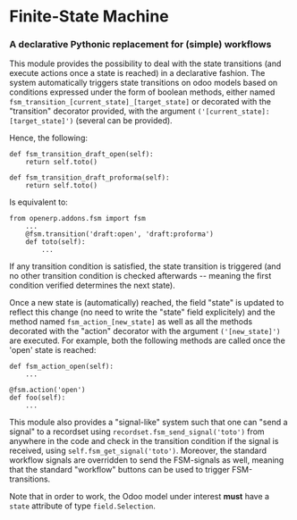 # Finite-State Machine

### A declarative Pythonic replacement for (simple) workflows

This module provides the possibility to deal with the state transitions (and execute actions once a state is reached) in a declarative fashion. The system automatically triggers state transitions on odoo models based on conditions expressed under the form of boolean methods, either named `fsm_transition_[current_state]_[target_state]` or decorated with the "transition" decorator provided, with the argument `('[current_state]:[target_state]')` (several can be provided).

Hence, the following:

    def fsm_transition_draft_open(self):
        return self.toto()
    
    def fsm_transition_draft_proforma(self):
        return self.toto()

Is equivalent to:

    from openerp.addons.fsm import fsm
        ...
        @fsm.transition('draft:open', 'draft:proforma')
        def toto(self):
            ...

If any transition condition is satisfied, the state transition is triggered (and no other transition condition is checked afterwards -- meaning the first condition verified determines the next state).

Once a new state is (automatically) reached, the field "state" is updated to reflect this change (no need to write the "state" field explicitely) and the method named `fsm_action_[new_state]` as well as all the methods decorated with the "action" decorator with the argument `('[new_state]')` are executed. For example, both the following methods are called once the 'open' state is reached:

    def fsm_action_open(self):
        ...
    
    @fsm.action('open')
    def foo(self):
        ...

This module also provides a "signal-like" system such that one can "send a signal" to a recordset using `recordset.fsm_send_signal('toto')` from anywhere in the code and check in the transition condition if the signal is received, using `self.fsm_get_signal('toto')`. Moreover, the standard workflow signals are overridden to send the FSM-signals as well, meaning that the standard "workflow" buttons can be used to trigger FSM-transitions.

Note that in order to work, the Odoo model under interest **must** have a `state` attribute of type `field.Selection`.
